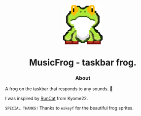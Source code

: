 <div align="center">

<img src="MusicFrog/Images/frog_1.png" width="128" height="128">

# MusicFrog - taskbar frog.

### About

</div>

A frog on the taskbar that responds to any sounds. 🐸

I was inspired by [RunCat](https://github.com/Kyome22/RunCat_for_windows) from Kyome22.

`SPECIAL THANKS!` Thanks to `eskeyf` for the beautiful frog sprites.
